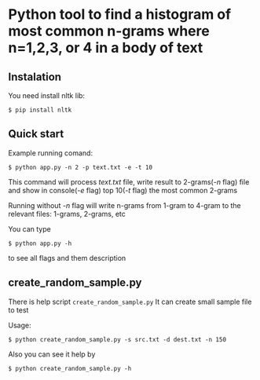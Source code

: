 Python tool to find a histogram of most common n-grams where n=1,2,3, or 4 in a body of text
==========

Instalation
-----------

You need install nltk lib:

```shell
$ pip install nltk
```

Quick start
-----------
Example running comand:
```shell
$ python app.py -n 2 -p text.txt -e -t 10
```
This command will process _text.txt_ file, write result to 2-grams(_-n_ flag) file and show in console(_-e_ flag) top 10(_-t_ flag) the most common 2-grams

Running without _-n_ flag will write n-grams from 1-gram to 4-gram to the relevant files: 1-grams, 2-grams, etc


You can type
```shell
$ python app.py -h
```
to see all flags and them description

create_random_sample.py
-----------
There is help script `create_random_sample.py`
It can create small sample file to test

Usage:
```shell
$ python create_random_sample.py -s src.txt -d dest.txt -n 150
```

Also you can see it help by
```shell
$ python create_random_sample.py -h
```